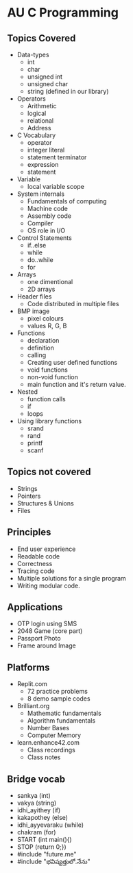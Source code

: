 # AU C Programming
## Topics Covered
- Data-types
  - int
  - char
  - unsigned int
  - unsigned char
  - string (defined in our library)
- Operators 
  - Arithmetic
  - logical
  - relational
  - Address
- C Vocabulary
  - operator
  - integer literal
  - statement terminator
  - expression
  - statement
- Variable
  - local variable scope
- System internals
  - Fundamentals of computing
  - Machine code
  - Assembly code
  - Compiler
  - OS role in I/O
- Control Statements
  - if..else
  - while
  - do..while
  - for
- Arrays
  - one dimentional
  - 2D arrays
- Header files
  - Code distributed in multiple files
- BMP image
  - pixel colours
  - values R, G, B
- Functions
  - declaration
  - definition
  - calling
  - Creating user defined functions
  - void functions
  - non-void function
  - main function and it's return value.
- Nested
  - function calls
  - if
  - loops
- Using library functions
  - srand
  - rand
  - printf
  - scanf

## Topics not covered
  - Strings
  - Pointers
  - Structures & Unions
  - Files

## Principles
- End user experience
- Readable code
- Correctness
- Tracing code
- Multiple solutions for a single program
- Writing modular code.

## Applications
- OTP login using SMS
- 2048 Game (core part)
- Passport Photo
- Frame around Image

## Platforms
- Replit.com
  - 72 practice problems
  - 8 demo sample codes
- Brilliant.org
  - Mathematic fundamentals
  - Algorithm fundamentals
  - Number Bases
  - Computer Memory
- learn.enhance42.com
  - Class recordings
  - Class notes

## Bridge vocab
- sankya (int)
- vakya (string)
- idhi_ayithey (if)
- kakapothey (else)
- idhi_ayyevaraku (while)
- chakram (for)
- START (int main(){)
- STOP  (return 0;})
- #include "future.me"
- #include "భవిష్యత్తులో.నేను"